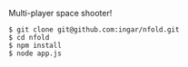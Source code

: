 Multi-player space shooter!

```
$ git clone git@github.com:ingar/nfold.git
$ cd nfold
$ npm install
$ node app.js
```